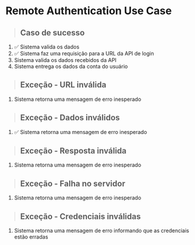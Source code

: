# Remote Authentication Use Case

> ## Caso de sucesso
1. ✅ Sistema valida os dados
2. ✅ Sistema faz uma requisição para a URL da API de login
3.   Sistema valida os dados recebidos da API
4.   Sistema entrega os dados da conta do usuário

> ## Exceção - URL inválida
1.   Sistema retorna uma mensagem de erro inesperado

> ## Exceção - Dados inválidos
1. ✅ Sistema retorna uma mensagem de erro inesperado

> ## Exceção - Resposta inválida
1.   Sistema retorna uma mensagem de erro inesperado

> ## Exceção - Falha no servidor
1.   Sistema retorna uma mensagem de erro inesperado

> ## Exceção - Credenciais inválidas
1.   Sistema retorna uma mensagem de erro informando que as credenciais estão erradas
